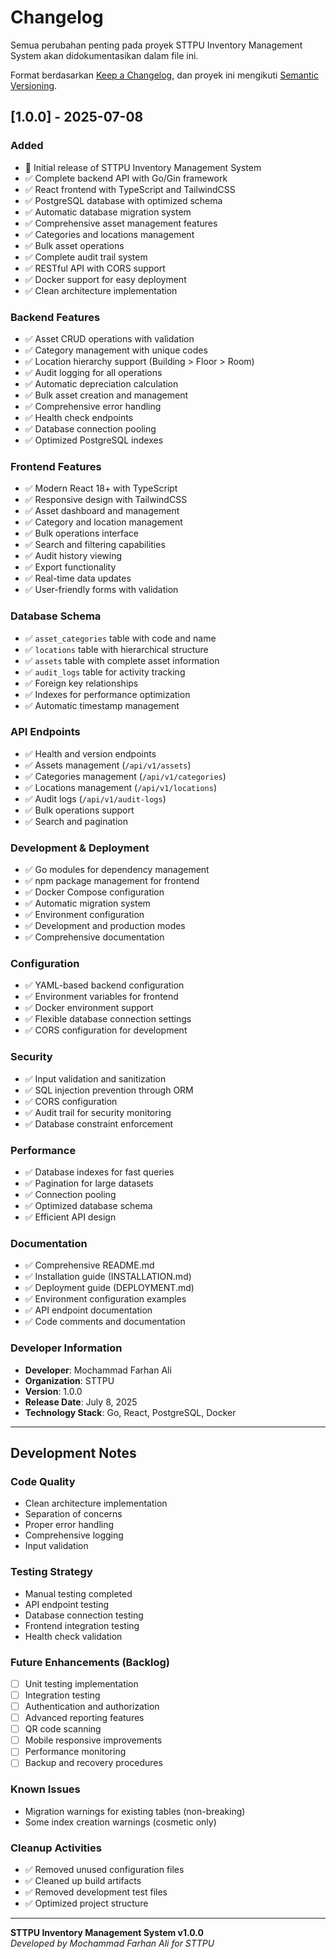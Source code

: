# Changelog

Semua perubahan penting pada proyek STTPU Inventory Management System akan didokumentasikan dalam file ini.

Format berdasarkan [Keep a Changelog](https://keepachangelog.com/en/1.0.0/),
dan proyek ini mengikuti [Semantic Versioning](https://semver.org/spec/v2.0.0.html).

## [1.0.0] - 2025-07-08

### Added
- 🎉 Initial release of STTPU Inventory Management System
- ✅ Complete backend API with Go/Gin framework
- ✅ React frontend with TypeScript and TailwindCSS
- ✅ PostgreSQL database with optimized schema
- ✅ Automatic database migration system
- ✅ Comprehensive asset management features
- ✅ Categories and locations management
- ✅ Bulk asset operations
- ✅ Complete audit trail system
- ✅ RESTful API with CORS support
- ✅ Docker support for easy deployment
- ✅ Clean architecture implementation

### Backend Features
- ✅ Asset CRUD operations with validation
- ✅ Category management with unique codes
- ✅ Location hierarchy support (Building > Floor > Room)
- ✅ Audit logging for all operations
- ✅ Automatic depreciation calculation
- ✅ Bulk asset creation and management
- ✅ Comprehensive error handling
- ✅ Health check endpoints
- ✅ Database connection pooling
- ✅ Optimized PostgreSQL indexes

### Frontend Features
- ✅ Modern React 18+ with TypeScript
- ✅ Responsive design with TailwindCSS
- ✅ Asset dashboard and management
- ✅ Category and location management
- ✅ Bulk operations interface
- ✅ Search and filtering capabilities
- ✅ Audit history viewing
- ✅ Export functionality
- ✅ Real-time data updates
- ✅ User-friendly forms with validation

### Database Schema
- ✅ `asset_categories` table with code and name
- ✅ `locations` table with hierarchical structure
- ✅ `assets` table with complete asset information
- ✅ `audit_logs` table for activity tracking
- ✅ Foreign key relationships
- ✅ Indexes for performance optimization
- ✅ Automatic timestamp management

### API Endpoints
- ✅ Health and version endpoints
- ✅ Assets management (`/api/v1/assets`)
- ✅ Categories management (`/api/v1/categories`)
- ✅ Locations management (`/api/v1/locations`)
- ✅ Audit logs (`/api/v1/audit-logs`)
- ✅ Bulk operations support
- ✅ Search and pagination

### Development & Deployment
- ✅ Go modules for dependency management
- ✅ npm package management for frontend
- ✅ Docker Compose configuration
- ✅ Automatic migration system
- ✅ Environment configuration
- ✅ Development and production modes
- ✅ Comprehensive documentation

### Configuration
- ✅ YAML-based backend configuration
- ✅ Environment variables for frontend
- ✅ Docker environment support
- ✅ Flexible database connection settings
- ✅ CORS configuration for development

### Security
- ✅ Input validation and sanitization
- ✅ SQL injection prevention through ORM
- ✅ CORS configuration
- ✅ Audit trail for security monitoring
- ✅ Database constraint enforcement

### Performance
- ✅ Database indexes for fast queries
- ✅ Pagination for large datasets
- ✅ Connection pooling
- ✅ Optimized database schema
- ✅ Efficient API design

### Documentation
- ✅ Comprehensive README.md
- ✅ Installation guide (INSTALLATION.md)
- ✅ Deployment guide (DEPLOYMENT.md)
- ✅ Environment configuration examples
- ✅ API endpoint documentation
- ✅ Code comments and documentation

### Developer Information
- **Developer**: Mochammad Farhan Ali
- **Organization**: STTPU
- **Version**: 1.0.0
- **Release Date**: July 8, 2025
- **Technology Stack**: Go, React, PostgreSQL, Docker

---

## Development Notes

### Code Quality
- Clean architecture implementation
- Separation of concerns
- Proper error handling
- Comprehensive logging
- Input validation

### Testing Strategy
- Manual testing completed
- API endpoint testing
- Database connection testing
- Frontend integration testing
- Health check validation

### Future Enhancements (Backlog)
- [ ] Unit testing implementation
- [ ] Integration testing
- [ ] Authentication and authorization
- [ ] Advanced reporting features
- [ ] QR code scanning
- [ ] Mobile responsive improvements
- [ ] Performance monitoring
- [ ] Backup and recovery procedures

### Known Issues
- Migration warnings for existing tables (non-breaking)
- Some index creation warnings (cosmetic only)

### Cleanup Activities
- ✅ Removed unused configuration files
- ✅ Cleaned up build artifacts
- ✅ Removed development test files
- ✅ Optimized project structure

---

**STTPU Inventory Management System v1.0.0**  
*Developed by Mochammad Farhan Ali for STTPU*
